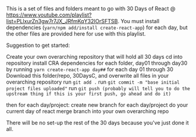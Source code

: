 This is a set of files and folders meant to go with 30 Days of React @ https://www.youtube.com/playlist?list=PLlxurZn3gw7r7JX_JRfmKqY32IOrSFTSB.  You must install dependencies (`yarn/npm add/install create-react-app`) for each day, but the other files are provided here for use with this playlist.  

Suggestion to get started: 

Create your own overarching repository that will hold all 30 days
cd into repository
install CRA dependencies for each folder, day01 through day30 by running `yarn create-react-app day##` for each day 01 through 30
Download this folder/repo, 30DaysC, and overwrite all files in your overarching repository
run `git add .`
run `git commit -m "base initial project files uploaded"`
run `git push (probably will tell you to do the upstream thing if this is your first push, go ahead and do it)`


then for each day/project:
create new branch for each day/project
do your current day of react
merge branch into your own overarching repo

There will be no set-up the rest of the 30 days because you've just done it all.
